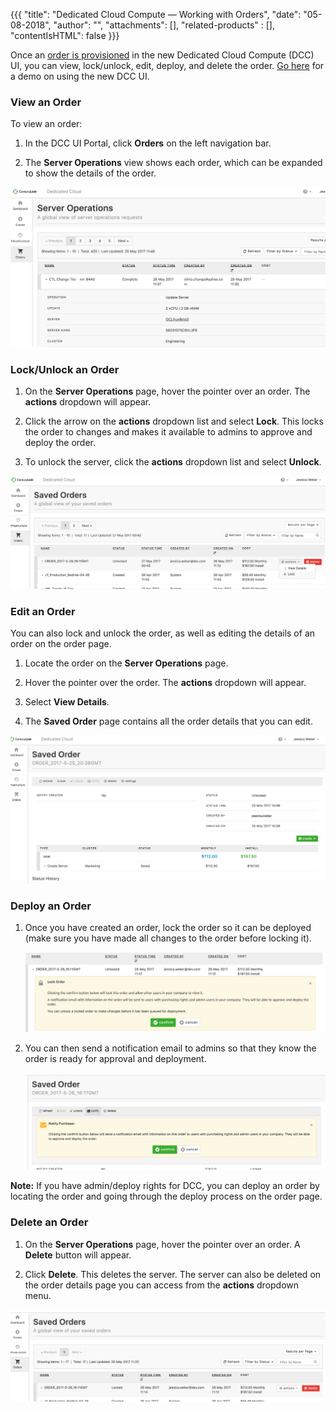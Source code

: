 {{{
"title": "Dedicated Cloud Compute &mdash; Working with Orders",
"date": "05-08-2018",
"author": "",
"attachments": [],
"related-products" : [],
"contentIsHTML": false
}}}

Once an [order is provisioned](dcc-ui-provisioning-orders.md) in the new Dedicated Cloud Compute (DCC) UI, you can view, lock/unlock, edit, deploy, and delete the order. [Go here](dcc-ui-demo-videos.md) for a demo on using the new DCC UI.

### View an Order

To view an order:

1. In the DCC UI Portal, click **Orders** on the left navigation bar.

2. The **Server Operations** view shows each order, which can be expanded to show the details of the order.

![dashboard](../../images/dcc-ui-working-with-orders-1.png)

### Lock/Unlock an Order

1. On the **Server Operations** page, hover the pointer over an order. The **actions** dropdown will appear.

2. Click the arrow on the **actions** dropdown list and select **Lock**. This locks the order to changes and makes it available to admins to approve and deploy the order.

3. To unlock the server, click the **actions** dropdown list and select **Unlock**.

![dashboard](../../images/dcc-ui-working-with-orders-2.png)

### Edit an Order

You can also lock and unlock the order, as well as editing the details of an order on the order page.

1. Locate the order on the **Server Operations** page.

2. Hover the pointer over the order. The **actions** dropdown will appear.

3. Select **View Details**.

4. The **Saved Order** page contains all the order details that you can edit.

![dashboard](../../images/dcc-ui-working-with-orders-3.png)

### Deploy an Order

1. Once you have created an order, lock the order so it can be deployed (make sure you have made all changes to the order before locking it).

    ![dashboard](../../images/dcc-ui-working-with-orders-4.png)

2. You can then send a notification email to admins so that they know the order is ready for approval and deployment.

    ![dashboard](../../images/dcc-ui-working-with-orders-5.png)

**Note:** If you have admin/deploy rights for DCC, you can deploy an order by locating the order and going through the deploy process on the order page.

### Delete an Order

1. On the **Server Operations** page, hover the pointer over an order. A **Delete** button will appear.

2. Click **Delete**. This deletes the server. The server can also be deleted on the order details page you can access from the **actions** dropdown menu.

![dashboard](../../images/dcc-ui-working-with-orders-6.png)
